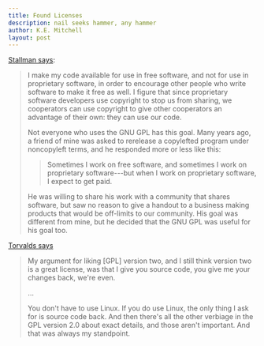 ```yaml
---
title: Found Licenses
description: nail seeks hammer, any hammer
author: K.E. Mitchell
layout: post
---
```


[Stallman says](https://www.gnu.org/philosophy/pragmatic.en.html):

> I make my code available for use in free software, and not for use in proprietary software, in order to encourage other people who write software to make it free as well.  I figure that since proprietary software developers use copyright to stop us from sharing, we cooperators can use copyright to give other cooperators an advantage of their own: they can use our code.
>
> Not everyone who uses the GNU GPL has this goal. Many years ago, a friend of mine was asked to rerelease a copylefted program under noncopyleft terms, and he responded more or less like this:
>
> > Sometimes I work on free software, and sometimes I work on proprietary software---but when I work on proprietary software, I expect to get paid.
>
> He was willing to share his work with a community that shares software, but saw no reason to give a handout to a business making products that would be off-limits to our community. His goal was different from mine, but he decided that the GNU GPL was useful for his goal too.

<a id="torvalds"></a>[Torvalds says](https://youtu.be/1Mg5_gxNXTo?t=47m20s)

> My argument for liking [GPL] version two, and I still think version two is a great license, was that I give you source code, you give me your changes back, we're even.
>
> ...
>
> You don't have to use Linux.  If you do use Linux, the only thing I ask for is source code back.  And then there's all the other verbiage in the GPL version 2.0 about exact details, and those aren't important.  And that was always my standpoint.
